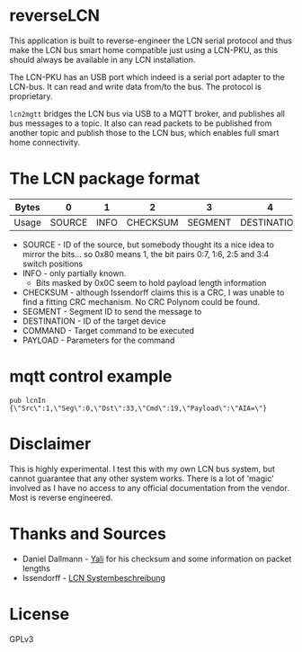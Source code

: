 # reverseLCN

This application is built to reverse-engineer the LCN serial protocol and thus make the LCN bus smart home compatible just using a LCN-PKU, as this should always be available in any LCN installation. 

The LCN-PKU has an USB port which indeed is a serial port adapter to the LCN-bus. It can read and write data from/to the bus. The protocol is proprietary.

`lcn2mgtt` bridges the LCN bus via USB to a MQTT broker, and publishes all bus messages to a topic. It also can read packets to be published from another topic and publish those to the LCN bus, which enables full smart home connectivity.

# The LCN package format

| Bytes |    0   |   1  |     2    |    3    |      4      |    5    |   6-19  |
|:-----:|:------:|:----:|:--------:|:-------:|:-----------:|:-------:|:-------:|
| Usage | SOURCE | INFO | CHECKSUM | SEGMENT | DESTINATION | COMMAND | PAYLOAD |

* SOURCE - ID of the source, but somebody thought its a nice idea to mirror the bits... so 0x80 means 1, the bit pairs 0:7, 1:6, 2:5 and 3:4 switch positions
* INFO - only partially known. 
  * Bits masked by 0x0C seem to hold payload length information 
* CHECKSUM - although Issendorff claims this is a CRC, I was unable to find a fitting CRC mechanism. No CRC Polynom could be found.
* SEGMENT - Segment ID to send the message to
* DESTINATION - ID of the target device
* COMMAND - Target command to be executed
* PAYLOAD - Parameters for the command

# mqtt control example
```
pub lcnIn {\"Src\":1,\"Seg\":0,\"Dst\":33,\"Cmd\":19,\"Payload\":\"AIA=\"}
```

# Disclaimer
This is highly experimental. I test this with my own LCN bus system, but cannot guarantee that any other system works. There is a lot of 'magic' involved as I have no access to any official documentation from the vendor. Most is reverse engineered.

# Thanks and Sources
* Daniel Dallmann - [Yali](https://sourceforge.net/projects/yali/) for his checksum and some information on packet lengths
* Issendorff - [LCN Systembeschreibung](https://www.lcn.eu/?wpdmdl=8114)

# License 
GPLv3